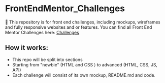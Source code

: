 # FrontEndMentor_Challenges
🎨 This repository is for front end challenges, including mockups, wireframes and fully responsive websites and or features.
You can find all Front End Mentor Challenges here: <a href="https://www.frontendmentor.io/solutions" target="_blank">Challenges</a>

## How it works: 
- This repo will be split into sections 
- Starting from "newbie" (HTML and CSS ) to advanced (HTML, CSS, JS, API)
- Each challenge will consist of its own mockup, README.md and code. 